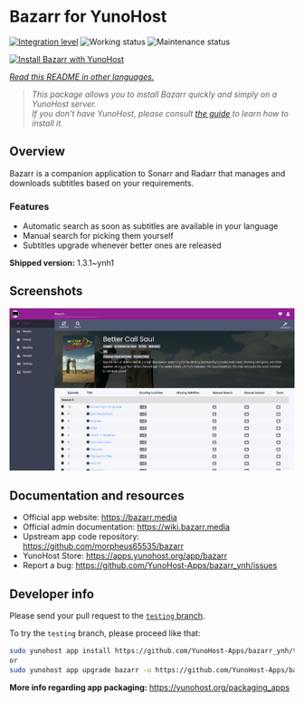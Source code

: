 <!--
N.B.: This README was automatically generated by <https://github.com/YunoHost/apps/tree/master/tools/readme_generator>
It shall NOT be edited by hand.
-->

# Bazarr for YunoHost

[![Integration level](https://dash.yunohost.org/integration/bazarr.svg)](https://dash.yunohost.org/appci/app/bazarr) ![Working status](https://ci-apps.yunohost.org/ci/badges/bazarr.status.svg) ![Maintenance status](https://ci-apps.yunohost.org/ci/badges/bazarr.maintain.svg)

[![Install Bazarr with YunoHost](https://install-app.yunohost.org/install-with-yunohost.svg)](https://install-app.yunohost.org/?app=bazarr)

*[Read this README in other languages.](./ALL_README.md)*

> *This package allows you to install Bazarr quickly and simply on a YunoHost server.*  
> *If you don't have YunoHost, please consult [the guide](https://yunohost.org/install) to learn how to install it.*

## Overview

Bazarr is a companion application to Sonarr and Radarr that manages and downloads subtitles based on your requirements.

### Features

- Automatic search as soon as subtitles are available in your language
- Manual search for picking them yourself
- Subtitles upgrade whenever better ones are released


**Shipped version:** 1.3.1~ynh1

## Screenshots

![Screenshot of Bazarr](./doc/screenshots/bazarr.png)

## Documentation and resources

- Official app website: <https://bazarr.media>
- Official admin documentation: <https://wiki.bazarr.media>
- Upstream app code repository: <https://github.com/morpheus65535/bazarr>
- YunoHost Store: <https://apps.yunohost.org/app/bazarr>
- Report a bug: <https://github.com/YunoHost-Apps/bazarr_ynh/issues>

## Developer info

Please send your pull request to the [`testing` branch](https://github.com/YunoHost-Apps/bazarr_ynh/tree/testing).

To try the `testing` branch, please proceed like that:

```bash
sudo yunohost app install https://github.com/YunoHost-Apps/bazarr_ynh/tree/testing --debug
or
sudo yunohost app upgrade bazarr -u https://github.com/YunoHost-Apps/bazarr_ynh/tree/testing --debug
```

**More info regarding app packaging:** <https://yunohost.org/packaging_apps>
